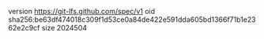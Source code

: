 version https://git-lfs.github.com/spec/v1
oid sha256:be63df474018c309f1d53ce0a84de422e591dda605bd1366f71b1e2362e2c9cf
size 2024504
